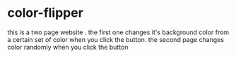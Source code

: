 # color-flipper
this is a two page website . the first one changes it's background color from a certain set of color when you click the button. the second page changes color randomly when you click the button
